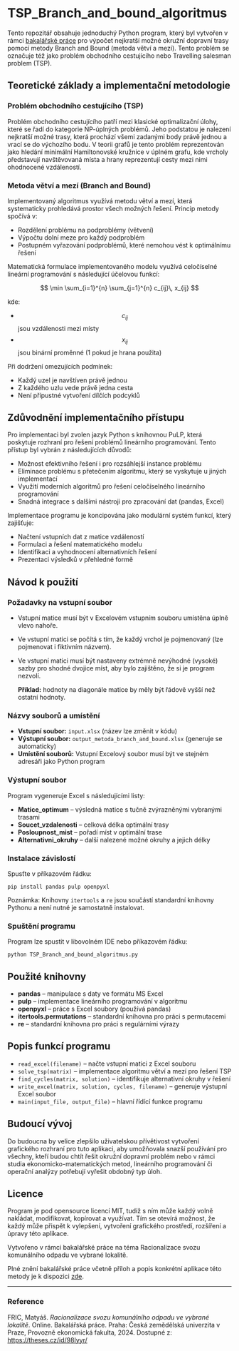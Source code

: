 
# TSP_Branch_and_bound_algoritmus

Tento repozitář obsahuje jednoduchý Python program, který byl vytvořen v rámci [bakalářské práce](https://theses.cz/id/98lyyr/) pro výpočet nejkratší možné okružní dopravní trasy pomocí metody Branch and Bound (metoda větví a mezí). Tento problém se označuje též jako problém obchodního cestujícího nebo Travelling salesman problem (TSP).

## Teoretické základy a implementační metodologie

### Problém obchodního cestujícího (TSP)

Problém obchodního cestujícího patří mezi klasické optimalizační úlohy, které se řadí do kategorie NP-úplných problémů. Jeho podstatou je nalezení nejkratší možné trasy, která prochází všemi zadanými body právě jednou a vrací se do výchozího bodu. V teorii grafů je tento problém reprezentován jako hledání minimální Hamiltonovské kružnice v úplném grafu, kde vrcholy představují navštěvovaná místa a hrany reprezentují cesty mezi nimi ohodnocené vzdáleností.

### Metoda větví a mezí (Branch and Bound)

Implementovaný algoritmus využívá metodu větví a mezí, která systematicky prohledává prostor všech možných řešení. Princip metody spočívá v:

- Rozdělení problému na podproblémy (větvení)
- Výpočtu dolní meze pro každý podproblém
- Postupném vyřazování podproblémů, které nemohou vést k optimálnímu řešení

Matematická formulace implementovaného modelu využívá celočíselné lineární programování s následující účelovou funkcí:

$$
\min \sum_{i=1}^{n} \sum_{j=1}^{n} c_{ij}\, x_{ij}
$$

kde:
- $$c_{ij}$$ jsou vzdálenosti mezi místy
- $$x_{ij}$$ jsou binární proměnné (1 pokud je hrana použita)

Při dodržení omezujících podmínek:
- Každý uzel je navštíven právě jednou
- Z každého uzlu vede právě jedna cesta
- Není přípustné vytvoření dílčích podcyklů

## Zdůvodnění implementačního přístupu

Pro implementaci byl zvolen jazyk Python s knihovnou PuLP, která poskytuje rozhraní pro řešení problémů lineárního programování. Tento přístup byl vybrán z následujících důvodů:

- Možnost efektivního řešení i pro rozsáhlejší instance problému
- Eliminace problému s přetečením algoritmu, který se vyskytuje u jiných implementací
- Využití moderních algoritmů pro řešení celočíselného lineárního programování
- Snadná integrace s dalšími nástroji pro zpracování dat (pandas, Excel)

Implementace programu je koncipována jako modulární systém funkcí, který zajišťuje:

- Načtení vstupních dat z matice vzdáleností
- Formulaci a řešení matematického modelu
- Identifikaci a vyhodnocení alternativních řešení
- Prezentaci výsledků v přehledné formě

## Návod k použití

### Požadavky na vstupní soubor

- Vstupní matice musí být v Excelovém vstupním souboru umístěna úplně vlevo nahoře.
- Ve vstupní matici se počítá s tím, že každý vrchol je pojmenovaný (lze pojmenovat i fiktivním názvem).
- Ve vstupní matici musí být nastaveny extrémně nevýhodné (vysoké) sazby pro shodné dvojice míst, aby bylo zajištěno, že si je program nezvolí.

  **Příklad:** hodnoty na diagonále matice by měly být řádově vyšší než ostatní hodnoty.

### Názvy souborů a umístění

- **Vstupní soubor:** `input.xlsx` (název lze změnit v kódu)
- **Výstupní soubor:** `output_metoda_branch_and_bound.xlsx` (generuje se automaticky)
- **Umístění souborů:** Vstupní Excelový soubor musí být ve stejném adresáři jako Python program

### Výstupní soubor

Program vygeneruje Excel s následujícími listy:

- **Matice_optimum** – výsledná matice s tučně zvýrazněnými vybranými trasami
- **Soucet_vzdalenosti** – celková délka optimální trasy
- **Posloupnost_mist** – pořadí míst v optimální trase
- **Alternativni_okruhy** – další nalezené možné okruhy a jejich délky

### Instalace závislostí

Spusťte v příkazovém řádku:

```
pip install pandas pulp openpyxl
```


Poznámka: Knihovny `itertools` a `re` jsou součástí standardní knihovny Pythonu a není nutné je samostatně instalovat.

### Spuštění programu

Program lze spustit v libovolném IDE nebo příkazovém řádku:

```
python TSP_Branch_and_bound_algoritmus.py
```


## Použité knihovny

- **pandas** – manipulace s daty ve formátu MS Excel
- **pulp** – implementace lineárního programování v algoritmu
- **openpyxl** – práce s Excel soubory (používá pandas)
- **itertools.permutations** – standardní knihovna pro práci s permutacemi
- **re** – standardní knihovna pro práci s regulárními výrazy

## Popis funkcí programu

- `read_excel(filename)` – načte vstupní matici z Excel souboru
- `solve_tsp(matrix)` – implementace algoritmu větví a mezí pro řešení TSP
- `find_cycles(matrix, solution)` – identifikuje alternativní okruhy v řešení
- `write_excel(matrix, solution, cycles, filename)` – generuje výstupní Excel soubor
- `main(input_file, output_file)` – hlavní řídící funkce programu

## Budoucí vývoj

Do budoucna by velice zlepšilo uživatelskou přívětivost vytvoření grafického rozhraní pro tuto aplikaci, aby umožňovala snazší používání pro všechny, kteří budou chtít řešit okružní dopravní problém nebo v rámci studia ekonomicko-matematických metod, lineárního programování či operační analýzy potřebují vyřešit obdobný typ úloh.

## Licence

Program je pod opensource licencí MIT, tudíž s ním může každý volně nakládat, modifikovat, kopírovat a využívat. Tím se otevírá možnost, že každý může přispět k vylepšení, vytvoření grafického prostředí, rozšíření a úpravy této aplikace.

Vytvořeno v rámci bakalářské práce na téma Racionalizace svozu komunálního odpadu ve vybrané lokalitě.


Plné znění bakalářské práce včetně příloh a popis konkrétní aplikace této metody je k dispozici [zde](https://is.czu.cz/zp/portal_zp.pl?podrobnosti_zp=337864).

---


### Reference

FRIC, Matyáš. *Racionalizace svozu komunálního odpadu ve vybrané lokalitě*. Online. Bakalářská práce. Praha: Česká zemědělská univerzita v Praze, Provozně ekonomická fakulta, 2024. Dostupné z: https://theses.cz/id/98lyyr/

